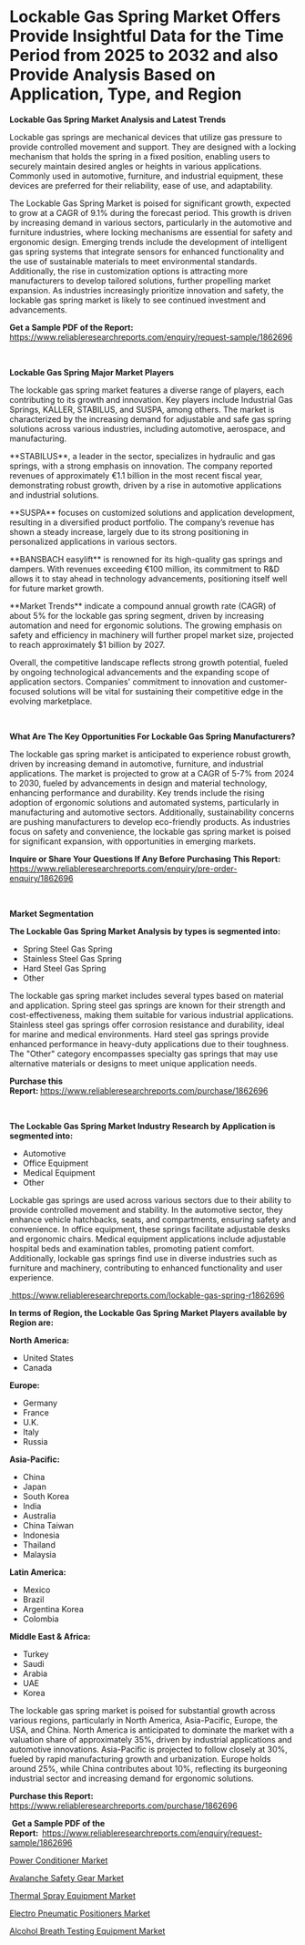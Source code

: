 <p><h1>Lockable Gas Spring Market Offers Provide Insightful Data for the Time Period from 2025 to 2032 and also Provide Analysis Based on Application, Type, and Region</h1></p><p><strong>Lockable Gas Spring Market Analysis and Latest Trends</strong></p>
<p><p>Lockable gas springs are mechanical devices that utilize gas pressure to provide controlled movement and support. They are designed with a locking mechanism that holds the spring in a fixed position, enabling users to securely maintain desired angles or heights in various applications. Commonly used in automotive, furniture, and industrial equipment, these devices are preferred for their reliability, ease of use, and adaptability.</p><p>The Lockable Gas Spring Market is poised for significant growth, expected to grow at a CAGR of 9.1% during the forecast period. This growth is driven by increasing demand in various sectors, particularly in the automotive and furniture industries, where locking mechanisms are essential for safety and ergonomic design. Emerging trends include the development of intelligent gas spring systems that integrate sensors for enhanced functionality and the use of sustainable materials to meet environmental standards. Additionally, the rise in customization options is attracting more manufacturers to develop tailored solutions, further propelling market expansion. As industries increasingly prioritize innovation and safety, the lockable gas spring market is likely to see continued investment and advancements.</p></p>
<p><strong>Get a Sample PDF of the Report:&nbsp;</strong> <a href="https://www.reliableresearchreports.com/enquiry/request-sample/1862696?utm_campaign=40&utm_medium=2&utm_source=Github&utm_content=ia&utm_term=16022025&utm_id=lockable-gas-spring">https://www.reliableresearchreports.com/enquiry/request-sample/1862696</a></p>
<p>&nbsp;</p>
<p><strong>Lockable Gas Spring Major Market Players</strong></p>
<p><p>The lockable gas spring market features a diverse range of players, each contributing to its growth and innovation. Key players include Industrial Gas Springs, KALLER, STABILUS, and SUSPA, among others. The market is characterized by the increasing demand for adjustable and safe gas spring solutions across various industries, including automotive, aerospace, and manufacturing.</p><p>**STABILUS**, a leader in the sector, specializes in hydraulic and gas springs, with a strong emphasis on innovation. The company reported revenues of approximately €1.1 billion in the most recent fiscal year, demonstrating robust growth, driven by a rise in automotive applications and industrial solutions. </p><p>**SUSPA** focuses on customized solutions and application development, resulting in a diversified product portfolio. The company’s revenue has shown a steady increase, largely due to its strong positioning in personalized applications in various sectors. </p><p>**BANSBACH easylift** is renowned for its high-quality gas springs and dampers. With revenues exceeding €100 million, its commitment to R&D allows it to stay ahead in technology advancements, positioning itself well for future market growth.</p><p>**Market Trends** indicate a compound annual growth rate (CAGR) of about 5% for the lockable gas spring segment, driven by increasing automation and need for ergonomic solutions. The growing emphasis on safety and efficiency in machinery will further propel market size, projected to reach approximately $1 billion by 2027.</p><p>Overall, the competitive landscape reflects strong growth potential, fueled by ongoing technological advancements and the expanding scope of application sectors. Companies' commitment to innovation and customer-focused solutions will be vital for sustaining their competitive edge in the evolving marketplace.</p></p>
<p>&nbsp;</p>
<p><strong>What Are The Key Opportunities For Lockable Gas Spring Manufacturers?</strong></p>
<p><p>The lockable gas spring market is anticipated to experience robust growth, driven by increasing demand in automotive, furniture, and industrial applications. The market is projected to grow at a CAGR of 5-7% from 2024 to 2030, fueled by advancements in design and material technology, enhancing performance and durability. Key trends include the rising adoption of ergonomic solutions and automated systems, particularly in manufacturing and automotive sectors. Additionally, sustainability concerns are pushing manufacturers to develop eco-friendly products. As industries focus on safety and convenience, the lockable gas spring market is poised for significant expansion, with opportunities in emerging markets.</p></p>
<p><strong>Inquire or Share Your Questions If Any Before Purchasing This Report:</strong> <a href="https://www.reliableresearchreports.com/enquiry/pre-order-enquiry/1862696?utm_campaign=40&utm_medium=2&utm_source=Github&utm_content=ia&utm_term=16022025&utm_id=lockable-gas-spring">https://www.reliableresearchreports.com/enquiry/pre-order-enquiry/1862696</a></p>
<p>&nbsp;</p>
<p><strong>Market Segmentation</strong></p>
<p><strong>The Lockable Gas Spring Market Analysis by types is segmented into:</strong></p>
<p><ul><li>Spring Steel Gas Spring</li><li>Stainless Steel Gas Spring</li><li>Hard Steel Gas Spring</li><li>Other</li></ul></p>
<p><p>The lockable gas spring market includes several types based on material and application. Spring steel gas springs are known for their strength and cost-effectiveness, making them suitable for various industrial applications. Stainless steel gas springs offer corrosion resistance and durability, ideal for marine and medical environments. Hard steel gas springs provide enhanced performance in heavy-duty applications due to their toughness. The "Other" category encompasses specialty gas springs that may use alternative materials or designs to meet unique application needs.</p></p>
<p><strong>Purchase this Report:&nbsp;</strong><a href="https://www.reliableresearchreports.com/purchase/1862696?utm_campaign=40&utm_medium=2&utm_source=Github&utm_content=ia&utm_term=16022025&utm_id=lockable-gas-spring">https://www.reliableresearchreports.com/purchase/1862696</a></p>
<p>&nbsp;</p>
<p><strong>The Lockable Gas Spring Market Industry Research by Application is segmented into:</strong></p>
<p><ul><li>Automotive</li><li>Office Equipment</li><li>Medical Equipment</li><li>Other</li></ul></p>
<p><p>Lockable gas springs are used across various sectors due to their ability to provide controlled movement and stability. In the automotive sector, they enhance vehicle hatchbacks, seats, and compartments, ensuring safety and convenience. In office equipment, these springs facilitate adjustable desks and ergonomic chairs. Medical equipment applications include adjustable hospital beds and examination tables, promoting patient comfort. Additionally, lockable gas springs find use in diverse industries such as furniture and machinery, contributing to enhanced functionality and user experience.</p></p>
<p><a href="https://www.reliableresearchreports.com/lockable-gas-spring-r1862696?utm_campaign=40&utm_medium=2&utm_source=Github&utm_content=ia&utm_term=16022025&utm_id=lockable-gas-spring">&nbsp;https://www.reliableresearchreports.com/lockable-gas-spring-r1862696</a></p>
<p><strong>In terms of Region, the Lockable Gas Spring Market Players available by Region are:</strong></p>
<p>
    <p> <strong> North America: </strong>
        <ul>
            <li>United States</li>
            <li>Canada</li>
        </ul>
        </p> 
    <p> <strong> Europe: </strong>
        <ul>
            <li>Germany</li>
            <li>France</li>
            <li>U.K.</li>
            <li>Italy</li>
            <li>Russia</li>
        </ul>
        </p> 
    <p> <strong> Asia-Pacific: </strong>
        <ul>
            <li>China</li>
            <li>Japan</li>
            <li>South Korea</li>
            <li>India</li>
            <li>Australia</li>
            <li>China Taiwan</li>
            <li>Indonesia</li>
            <li>Thailand</li>
            <li>Malaysia</li>
        </ul>
        </p> 
    <p> <strong> Latin America: </strong>
        <ul>
            <li>Mexico</li>
            <li>Brazil</li>
            <li>Argentina Korea</li>
            <li>Colombia</li>
        </ul>
        </p> 
    <p> <strong> Middle East & Africa: </strong>
        <ul>
            <li>Turkey</li>
            <li>Saudi</li>
            <li>Arabia</li>
            <li>UAE</li>
            <li>Korea</li>
        </ul>
    </p>
    </p>
<p><p>The lockable gas spring market is poised for substantial growth across various regions, particularly in North America, Asia-Pacific, Europe, the USA, and China. North America is anticipated to dominate the market with a valuation share of approximately 35%, driven by industrial applications and automotive innovations. Asia-Pacific is projected to follow closely at 30%, fueled by rapid manufacturing growth and urbanization. Europe holds around 25%, while China contributes about 10%, reflecting its burgeoning industrial sector and increasing demand for ergonomic solutions.</p></p>
<p><strong>Purchase this Report: </strong><a href="https://www.reliableresearchreports.com/purchase/1862696?utm_campaign=40&utm_medium=2&utm_source=Github&utm_content=ia&utm_term=16022025&utm_id=lockable-gas-spring">https://www.reliableresearchreports.com/purchase/1862696</a></p>
<p>&nbsp;<strong>Get a Sample PDF of the Report:&nbsp;&nbsp;</strong><a href="https://www.reliableresearchreports.com/enquiry/request-sample/1862696?utm_campaign=40&utm_medium=2&utm_source=Github&utm_content=ia&utm_term=16022025&utm_id=lockable-gas-spring">https://www.reliableresearchreports.com/enquiry/request-sample/1862696</a></p>
<p><strong></strong></p>
<p><p><a href="https://github.com/ijffseandy/Market-Research-Report-List-1/blob/main/power-conditioner-market.md?utm_campaign=40&utm_medium=2&utm_source=Github&utm_content=ia&utm_term=16022025&utm_id=lockable-gas-spring">Power Conditioner Market</a></p><p><a href="https://github.com/giblydirani3/Market-Research-Report-List-1/blob/main/avalanche-safety-gear-market.md?utm_campaign=40&utm_medium=2&utm_source=Github&utm_content=ia&utm_term=16022025&utm_id=lockable-gas-spring">Avalanche Safety Gear Market</a></p><p><a href="https://github.com/daphnyvashdi/Market-Research-Report-List-1/blob/main/thermal-spray-equipment-market.md?utm_campaign=40&utm_medium=2&utm_source=Github&utm_content=ia&utm_term=16022025&utm_id=lockable-gas-spring">Thermal Spray Equipment Market</a></p><p><a href="https://github.com/mupumafrhad/Market-Research-Report-List-1/blob/main/electro-pneumatic-positioners-market.md?utm_campaign=40&utm_medium=2&utm_source=Github&utm_content=ia&utm_term=16022025&utm_id=lockable-gas-spring">Electro Pneumatic Positioners Market</a></p><p><a href="https://github.com/sderolza/Market-Research-Report-List-1/blob/main/alcohol-breath-testing-equipment-market.md?utm_campaign=40&utm_medium=2&utm_source=Github&utm_content=ia&utm_term=16022025&utm_id=lockable-gas-spring">Alcohol Breath Testing Equipment Market</a></p></p>